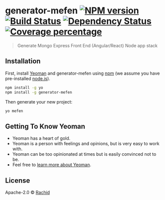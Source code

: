 # generator-mefen [![NPM version][npm-image]][npm-url] [![Build Status][travis-image]][travis-url] [![Dependency Status][daviddm-image]][daviddm-url] [![Coverage percentage][coveralls-image]][coveralls-url]
> Generate Mongo Express Front End (Angular/React) Node app stack

## Installation

First, install [Yeoman](http://yeoman.io) and generator-mefen using [npm](https://www.npmjs.com/) (we assume you have pre-installed [node.js](https://nodejs.org/)).

```bash
npm install -g yo
npm install -g generator-mefen
```

Then generate your new project:

```bash
yo mefen
```

## Getting To Know Yeoman

 * Yeoman has a heart of gold.
 * Yeoman is a person with feelings and opinions, but is very easy to work with.
 * Yeoman can be too opinionated at times but is easily convinced not to be.
 * Feel free to [learn more about Yeoman](http://yeoman.io/).

## License

Apache-2.0 © [Rachid](orachide.chidix.fr)


[npm-image]: https://badge.fury.io/js/generator-mefen.svg
[npm-url]: https://npmjs.org/package/generator-mefen
[travis-image]: https://travis-ci.org/orachide/generator-mefen.svg?branch=master
[travis-url]: https://travis-ci.org/orachide/generator-mefen
[daviddm-image]: https://david-dm.org/orachide/generator-mefen.svg?theme=shields.io
[daviddm-url]: https://david-dm.org/orachide/generator-mefen
[coveralls-image]: https://coveralls.io/repos/orachide/generator-mefen/badge.svg
[coveralls-url]: https://coveralls.io/r/orachide/generator-mefen
